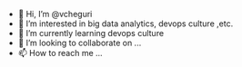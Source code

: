 - 👋 Hi, I’m @vcheguri
- 👀 I’m interested in big data analytics, devops culture ,etc.
- 🌱 I’m currently learning devops culture
- 💞️ I’m looking to collaborate on ...
- 📫 How to reach me ...

<!---
vcheguri/vcheguri is a ✨ special ✨ repository because its `README.md` (this file) appears on your GitHub profile.
You can click the Preview link to take a look at your changes.
--->
